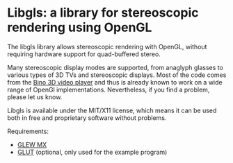# Libgls: a library for stereoscopic rendering using OpenGL

The libgls library allows stereoscopic rendering with OpenGL, without requiring hardware support for quad-buffered stereo.

Many stereoscopic display modes are supported, from anaglyph glasses to various
types of 3D TVs and stereoscopic displays.  Most of the code comes from the
[Bino 3D video player](https://bino3d.org/) and thus is already known to work
on a wide range of OpenGl implementations. Nevertheless, if you find a problem,
please let us know.

Libgls is available under the MIT/X11 license, which means it can be used both
in free and proprietary software without problems.

Requirements:

- [GLEW MX](http://glew.sourceforge.net/)
- [GLUT](http://freeglut.sourceforge.net/) (optional, only used for the example program)

